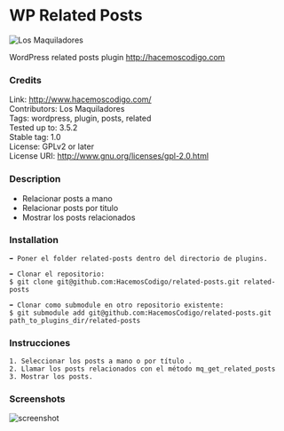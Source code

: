 WP Related Posts
===================

![Los Maquiladores](https://raw.github.com/HacemosCodigo/related-posts/master/img/logo_maquila.png)

WordPress related posts plugin
http://hacemoscodigo.com

### Credits

Link: http://www.hacemoscodigo.com/<br />
Contributors: Los Maquiladores<br />
Tags: wordpress, plugin, posts, related<br />
Tested up to: 3.5.2<br />
Stable tag: 1.0<br />
License: GPLv2 or later<br />
License URI: http://www.gnu.org/licenses/gpl-2.0.html<br />

### Description

* Relacionar posts a mano
* Relacionar posts por titulo
* Mostrar los posts relacionados

### Installation

	➡ Poner el folder related-posts dentro del directorio de plugins.

	➡ Clonar el repositorio:
	$ git clone git@github.com:HacemosCodigo/related-posts.git related-posts

	➡ Clonar como submodule en otro repositorio existente:
	$ git submodule add git@github.com:HacemosCodigo/related-posts.git path_to_plugins_dir/related-posts

### Instrucciones

	1. Seleccionar los posts a mano o por título .
	2. Llamar los posts relacionados con el método mq_get_related_posts
	3. Mostrar los posts.

### Screenshots

![screenshot](https://raw.github.com/HacemosCodigo/related-posts/master/img/ejemplo.png)
